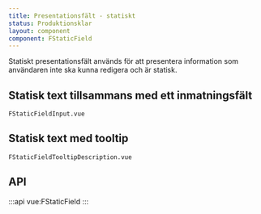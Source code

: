 ```yaml
---
title: Presentationsfält - statiskt
status: Produktionsklar
layout: component
component: FStaticField
---
```


Statiskt presentationsfält används för att presentera information som användaren inte ska kunna redigera och är statisk.

## Statisk text tillsammans med ett inmatningsfält

```import test-id=input
FStaticFieldInput.vue
```

## Statisk text med tooltip

```import test-id=tooltip-description
FStaticFieldTooltipDescription.vue
```

## API

:::api
vue:FStaticField
:::
